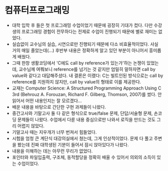 # 컴퓨터프로그래밍

* 대학 입학 후 들은 첫 프로그래밍 수업이었기 때문에 굉장히 기대가 컸다. 다만 수강생의 프로그래밍 경험이 전무하다는 전제로 수업이 진행되기 때문에 별로 재미는 없었다.
* 실습없이 교수님의 실습, 시연으로만 진행되기 때문에 다소 비효율적이었다. 사실 거의 매일 졸았는데(...) 후반부 내용은 정확하게 알고 있던 부분이 아니어서 흥미롭게 배웠다.
* 그때 한창 생활코딩에서 'C에도 call by reference가 있는가'하는 논쟁이 있었는데, 교수님께 여쭤보니 reference를 넘기는 것 같지만 엄밀히 말하자면 call by value와 같다고 대답해주셨다. 내 결론은 이랬다: C는 빌트인된 방식으로는 call by reference를 지원하지 않지만, call by value의 형태로 이를 제공한다.
* 교재는 Computer Science: A Structured Programming Approach Using C 3rd (Behrouz A. Forouzan, Richard F. Gilberg, Thomson, 2007)를 썼다. 안 읽어서 어떤 내용인지는 잘 모르겠다...
* 배운 내용을 바탕으로 간단한 구현 과제들이 나왔다.
* 중간고사와 기말고사 둘 다 같은 형식으로 true/false 문제, 단답/서술형 문제, 손코딩 문제들이 나왔다. 수업에서 다룬 내용 중심으로만 나와서 로직을 만드는 것도 그리 어렵지 않았다.
* 기말고사 때는 지우개가 너무 번져서 힘들었다.
* 시험을 엄청 큰 계단식 대강의실에서 쳤는데, 그게 인상적이었다. 문제 다 풀고 주변을 봤는데 진짜 대학생된 기분이 들어서 잠시 앉아있다가 나왔다.
* 내용을 이해하는 데는 아무런 무리가 없었다.
* 포인터와 파일입출력, 구조체, 동적할당을 정확히 배울 수 있어서 의외의 소득이 있는 수업이었다.
